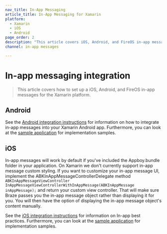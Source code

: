 ```yaml
---
nav_title: In-App Messaging
article_title: In-App Messaging for Xamarin
platform: 
  - Xamarin
  - iOS
  - Android
page_order: 2
description: "This article covers iOS, Android, and FireOS in-app messaging for the Xamarin platform."
channel: in-app messages

---
```


# In-app messaging integration

> This article covers how to set up a iOS, Android, and FireOS in-app messages for the Xamarin platform.

## Android
See the [Android integration instructions][11] for information on how to integrate in-app messages into your Xamarin Android app.  Furthermore, you can look at the [sample application][12] for implementation samples.

## iOS

In-app messages will work by default if you've included the Appboy.bundle folder in your application. On Xamarin we don't currently support in-app message custom styling. If you want to customize your in-app message UI, implement the ABKInAppMessageControllerDelegate method `ABKInAppMessageViewController InAppMessageViewControllerWithInAppMessage(ABKInAppMessage inAppMessage);` and return your custom view controller. That will make sure Braze passes you the in-app message object rather than displaying it for you. You will then have the option of displaying the in-app message object's content manually.

See the [iOS integration instructions][1] for information on In-app best practices. Furthermore, you can look at the [sample application][2] for implementation samples.

[1]: {{site.baseurl}}/developer_guide/platform_integration_guides/ios/in-app_messaging/overview/
[2]: https://github.com/braze-inc/braze-xamarin-sdk/tree/master/appboy-component/samples
[11]: {{site.baseurl}}/developer_guide/platform_integration_guides/android/in-app_messaging/overview/
[12]: https://github.com/braze-inc/braze-xamarin-sdk/tree/master/appboy-component/samples
